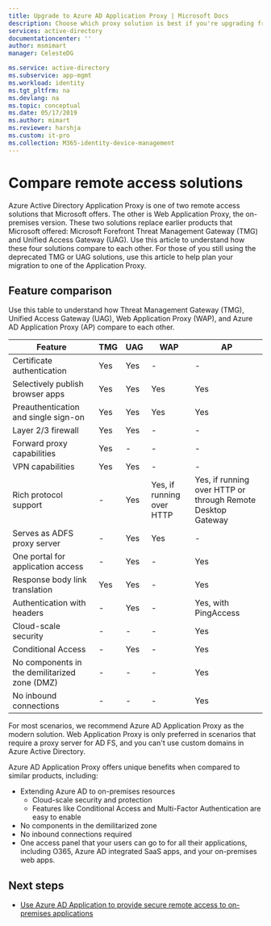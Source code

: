 ```yaml
---
title: Upgrade to Azure AD Application Proxy | Microsoft Docs
description: Choose which proxy solution is best if you're upgrading from Microsoft Forefront or Unified Access Gateway.
services: active-directory
documentationcenter: ''
author: msmimart
manager: CelesteDG

ms.service: active-directory
ms.subservice: app-mgmt
ms.workload: identity
ms.tgt_pltfrm: na
ms.devlang: na
ms.topic: conceptual
ms.date: 05/17/2019
ms.author: mimart
ms.reviewer: harshja
ms.custom: it-pro
ms.collection: M365-identity-device-management
---
```

# Compare remote access solutions

Azure Active Directory Application Proxy is one of two remote access solutions that Microsoft offers. The other is Web Application Proxy, the on-premises version. These two solutions replace earlier products that Microsoft offered: Microsoft Forefront Threat Management Gateway (TMG) and Unified Access Gateway (UAG). Use this article to understand how these four solutions compare to each other. For those of you still using the deprecated TMG or UAG solutions, use this article to help plan your migration to one of the Application Proxy. 


## Feature comparison

Use this table to understand how Threat Management Gateway (TMG), Unified Access Gateway (UAG), Web Application Proxy (WAP), and Azure AD Application Proxy (AP) compare to each other.

| Feature | TMG | UAG | WAP | AP |
| ------- | --- | --- | --- | --- |
| Certificate authentication | Yes | Yes | - | - |
| Selectively publish browser apps | Yes | Yes | Yes | Yes |
| Preauthentication and single sign-on | Yes | Yes | Yes | Yes | 
| Layer 2/3 firewall | Yes | Yes | - | - |
| Forward proxy capabilities | Yes | - | - | - |
| VPN capabilities | Yes | Yes | - | - |
| Rich protocol support | - | Yes | Yes, if running over HTTP | Yes, if running over HTTP or through Remote Desktop Gateway |
| Serves as ADFS proxy server | - | Yes | Yes | - |
| One portal for application access | - | Yes | - | Yes |
| Response body link translation | Yes | Yes | - | Yes | 
| Authentication with headers | - | Yes | - | Yes, with PingAccess | 
| Cloud-scale security | - | - | - | Yes | 
| Conditional Access | - | Yes | - | Yes |
| No components in the demilitarized zone (DMZ) | - | - | - | Yes |
| No inbound connections | - | - | - | Yes |

For most scenarios, we recommend Azure AD Application Proxy as the modern solution. Web Application Proxy is only preferred in scenarios that require a proxy server for AD FS, and you can't use custom domains in Azure Active Directory. 

Azure AD Application Proxy offers unique benefits when compared to similar products, including:

- Extending Azure AD to on-premises resources
   - Cloud-scale security and protection
   - Features like Conditional Access and Multi-Factor Authentication are easy to enable
- No components in the demilitarized zone
- No inbound connections required
- One access panel that your users can go to for all their applications, including O365, Azure AD integrated SaaS apps, and your on-premises web apps. 


## Next steps

- [Use Azure AD Application to provide secure remote access to on-premises applications](application-proxy.md)
